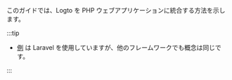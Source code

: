 このガイドでは、Logto を PHP ウェブアプリケーションに統合する方法を示します。

:::tip

- [例](https://github.com/logto-io/php/blob/master/samples/index.php) は Laravel を使用していますが、他のフレームワークでも概念は同じです。

:::
